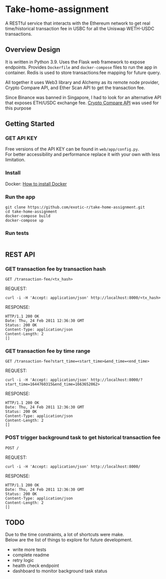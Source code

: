 # Take-home-assignment

A RESTful service that interacts with the Ethereum network to get real time/historical 
transaction fee in USBC for all the Uniswap WETH-USDC transactions.


## Overview Design

It is written in Python 3.9. Uses the Flask web framework to expose endpoints.
Provides `Dockerfile` and `docker-compose` files to run the app in container.
Redis is used to store transactions:fee mapping for future query. 

All together it uses Web3 library and Alchemy as its remote node provider, Crypto Compare API, and Ether Scan API 
to get the transaction fee.

Since Binance was banned in Singapore, I had to look for an alternative API that exposes ETH/USDC exchange fee.
[Crypto Compare API](https://min-api.cryptocompare.com/documentation?key=Historical&cat=dataHistominute)
 was used for this purpose


## Getting Started

### GET API KEY
Free versions of the API KEY can be found in `web/app/config.py`.\
For better accessibility and performance replace it with your own with less limitation.

### Install
Docker: [How to install Docker](https://docs.docker.com/get-docker/)

### Run the app

```commandline
git clone https://github.com/exotic-r/take-home-assignment.git
cd take-home-assignment
docker-compose build
docker-compose up
```

### Run tests

```commandline

```

## REST API

### GET transaction fee by transaction hash
`GET /transaction-fee/<tx_hash>`

REQUEST: 
```commandline
curl -i -H 'Accept: application/json' http://localhost:8000/<tx_hash>
```
RESPONSE: 
```
HTTP/1.1 200 OK
Date: Thu, 24 Feb 2011 12:36:30 GMT
Status: 200 OK
Content-Type: application/json
Content-Length: 2
[]
```

### GET transaction fee by time range
`GET /transaction-fee?start_time=<start_time>&end_time=<end_time>`

REQUEST: 
```commandline
curl -i -H 'Accept: application/json' http://localhost:8000/?start_time=1644760315&end_time=1663652062>
```
RESPONSE: 
```
HTTP/1.1 200 OK
Date: Thu, 24 Feb 2011 12:36:30 GMT
Status: 200 OK
Content-Type: application/json
Content-Length: 2
[]
```

### POST trigger background task to get historical transaction fee
`POST /`

REQUEST: 
```commandline
curl -i -H 'Accept: application/json' http://localhost:8000/
```
RESPONSE:
```
HTTP/1.1 200 OK
Date: Thu, 24 Feb 2011 12:36:30 GMT
Status: 200 OK
Content-Type: application/json
Content-Length: 2
[]
```

## TODO
Due to the time constraints, a lot of shortcuts were make.\
Below are the list of things to explore for future development.

- write more tests
- complete readme
- retry logic 
- health check endpoint
- dashboard to monitor background task status
